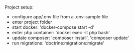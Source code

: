 Project setup:
* configure app/.env file from a .env-sample file
* enter project folder
* start docker: 'docker-compose start -d'
* enter php container: 'docker exec -it php bash'
* update composer: 'composer install', 'composer update'
* run migrations: 'doctrine:migrations:migrate'